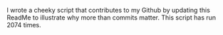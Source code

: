 I wrote a cheeky script that contributes to my Github by updating this ReadMe to illustrate why more than commits matter. This script has run 2074 times.